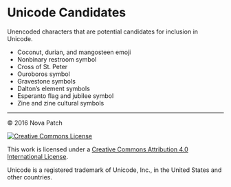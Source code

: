 # Unicode Candidates

Unencoded characters that are potential candidates for inclusion in Unicode.

* Coconut, durian, and mangosteen emoji
* Nonbinary restroom symbol
* Cross of St. Peter
* Ouroboros symbol
* Gravestone symbols
* Dalton’s element symbols
* Esperanto flag and jubilee symbol
* Zine and zine cultural symbols

---

© 2016 Nova Patch

[![Creative Commons
License](http://i.creativecommons.org/l/by/4.0/80x15.png)](http://creativecommons.org/licenses/by/4.0/)

This work is licensed under a [Creative Commons Attribution 4.0 International
License](http://creativecommons.org/licenses/by/4.0/).

Unicode is a registered trademark of Unicode, Inc., in the United States and
other countries.
